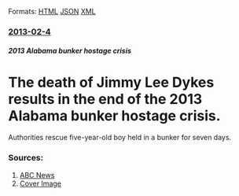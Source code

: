 
Formats: [HTML](/news/2013/02/4/the-death-of-jimmy-lee-dykes-results-in-the-end-of-the-2013-alabama-bunker-hostage-crisis.html)  [JSON](/news/2013/02/4/the-death-of-jimmy-lee-dykes-results-in-the-end-of-the-2013-alabama-bunker-hostage-crisis.json)  [XML](/news/2013/02/4/the-death-of-jimmy-lee-dykes-results-in-the-end-of-the-2013-alabama-bunker-hostage-crisis.xml)  

### [2013-02-4](/news/2013/02/4/index.md)

##### 2013 Alabama bunker hostage crisis
# The death of Jimmy Lee Dykes results in the end of the 2013 Alabama bunker hostage crisis. 

Authorities rescue five-year-old boy held in a bunker for seven days.


### Sources:

1. [ABC News](http://abcnews.go.com/WNT/video/alabama-hostage-standoff-jimmy-lee-dykes-dead-18404939)
1. [Cover Image](http://a.abcnews.com/images/WNT/abc_wn_benitez_130204_wg.jpg)

